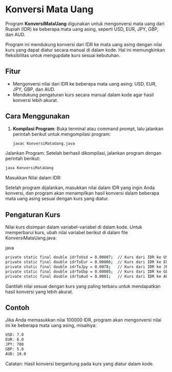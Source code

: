 # Konversi Mata Uang

Program **KonversiMataUang** digunakan untuk mengonversi mata uang dari Rupiah (IDR) ke beberapa mata uang asing, seperti USD, EUR, JPY, GBP, dan AUD.

Program ini mendukung konversi dari IDR ke mata uang asing dengan nilai kurs yang dapat diatur secara manual di dalam kode. Hal ini memungkinkan fleksibilitas untuk mengupdate kurs sesuai kebutuhan.

## Fitur
- Mengonversi nilai dari IDR ke beberapa mata uang asing: USD, EUR, JPY, GBP, dan AUD.
- Mendukung pengaturan kurs secara manual dalam kode agar hasil konversi lebih akurat.

## Cara Menggunakan

1. **Kompilasi Program**: Buka terminal atau command prompt, lalu jalankan perintah berikut untuk mengompilasi program:
   ```bash
   javac KonversiMataUang.java
Jalankan Program: Setelah berhasil dikompilasi, jalankan program dengan perintah berikut:

```bash
java KonversiMataUang 
```

Masukkan Nilai dalam IDR: 

Setelah program dijalankan, masukkan nilai dalam IDR yang ingin Anda konversi, dan program akan menampilkan hasil konversi dalam beberapa mata uang asing sesuai dengan kurs yang diatur.

## Pengaturan Kurs
Nilai kurs disimpan dalam variabel-variabel di dalam kode. Untuk memperbarui kurs, ubah nilai variabel berikut di dalam file KonversiMataUang.java:

java
```bash
private static final double idrToUsd = 0.00007;  // Kurs dari IDR ke USD
private static final double idrToEur = 0.00006;  // Kurs dari IDR ke EUR
private static final double idrToJpy = 0.0078;   // Kurs dari IDR ke JPY
private static final double idrToGbp = 0.00005;  // Kurs dari IDR ke GBP
private static final double idrToAud = 0.0001;   // Kurs dari IDR ke AUD
```
Gantilah nilai sesuai dengan kurs yang paling terbaru untuk mendapatkan hasil konversi yang lebih akurat.

## Contoh
Jika Anda memasukkan nilai 100000 IDR, program akan mengonversi nilai ini ke beberapa mata uang asing, misalnya:
```bash
USD: 7.0
EUR: 6.0
JPY: 780
GBP: 5.0
AUD: 10.0
```
Catatan: Hasil konversi bergantung pada kurs yang diatur dalam kode.